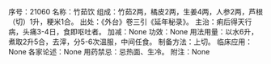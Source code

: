 序号：21060
名称：竹茹饮
组成：竹茹2两，橘皮2两，生姜4两，人参2两，芦根（切）1升，粳米1合。
出处：《外台》卷三引《延年秘录》。
主治：痢后得天行病，头痛3-4日，食即呕吐者。
加减：None
功效：None
用法用量：以水6升，煮取2升5合，去滓，分5-6次温服，中间任食。
制备方法：上切。
临床应用：None
各家论述：None
用药禁忌：忌热面、生冷。
附注：None
